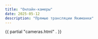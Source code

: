 ```yaml
---
title: "Онлайн-камеры"
date: 2025-05-12
description: "Прямые трансляции Якиманки"
---
```

{{ partial "cameras.html" . }}